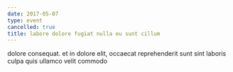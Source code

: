 ```yaml
---
date: 2017-05-07
type: event
cancelled: true
title: labore dolore fugiat nulla eu sunt cillum
---
```

dolore consequat. et in dolore elit, occaecat reprehenderit sunt sint laboris culpa quis ullamco velit commodo